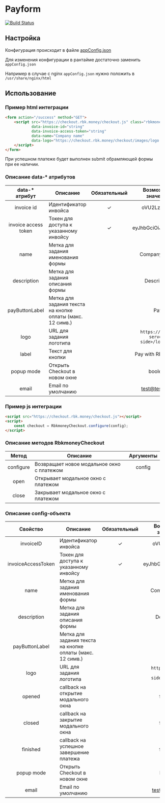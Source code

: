 # Payform
[![Build Status](http://ci.rbkmoney.com/buildStatus/icon?job=rbkmoney_private/payform/master)](http://ci.rbkmoney.com/job/rbkmoney_private/job/payform/job/master)

## Настройка
Конфигурация происходит в файле [appConfig.json](/src/appConfig.json)

Для изменения конфигурации в рантайме достаточно заменить `appConfig.json`

Например в случае с nginx `appConfig.json` нужно положить в `/usr/share/nginx/html`

## Использование
### Пример html интеграции
```html
<form action="/success" method="GET">
    <script src="https://checkout.rbk.money/checkout.js" class="rbkmoney-checkout"
            data-invoice-id="string"
            data-invoice-access-token="string"
            data-name="Company name"
            data-logo="https://checkout.rbk.money/checkout/images/logo.png">
    </script>
</form>
```

При успешном платеже будет выполнен submit обрамляющей формы при ее наличии.
### Описание data-* атрибутов
| data-* атрибут           | Описание                                                  | Обязательный | Возможные значения                    |
| :----------------------: | --------------------------------------------------------- | :-----------:| :------------------------------------:|
| invoice id               | Идентификатор инвойса                                     | ✓            | oVU2LzUCbQ                            |
| invoice access token     | Токен для доступа к указанному инвойсу                    | ✓            | eyJhbGciOiJSUzI1N...                  |
| name                     | Метка для задания именования формы                        |              | Company name                          |
| description              | Метка для задания описания формы                          |              | Description                           |
| payButtonLabel           | Метка для задания текста на кнопке оплаты (макс. 12 симв.)|              | Pay                                   |
| logo                     | URL для задания логотипа                                  |              | `https://<your-server-side>/logo.png` |
| label                    | Текст для кнопки                                          |              | Pay with RBKmoney                     |
| popup mode               | Открыть Checkout в новом окне                             |              | boolean                               |
| email                    | Email по умолчанию                                        |              | test@test.com                         |

### Пример js интеграции
```html
<script src="https://checkout.rbk.money/checkout.js"></script>
<script>
    const checkout = RbkmoneyCheckout.configure(config);
</script>
```
### Описание методов RbkmoneyCheckout
| Метод                    | Описание                                              | Аргументы                 |
| :----------------------: | ----------------------------------------------------- | :------------------------:|
| configure                | Возвращает новое модальное окно с платежом            | config                    |
| open                     | Открывает модальное окно с платежом                   |                           |
| close                    | Закрывает модальное окно с платежом                   |                           |

### Описание config-объекта
| Свойство                 | Описание                                                  | Обязательный | Возможные значения                    |
| :----------------------: | --------------------------------------------------------- | :-----------:| :------------------------------------:|
| invoiceID                | Идентификатор инвойса                                     | ✓            | oVU2LzUCbQ                            |
| invoiceAccessToken       | Токен для доступа к указанному инвойсу                    | ✓            | eyJhbGciOiJSUzI1N...                  |
| name                     | Метка для задания именования формы                        |              | Company name                          |
| description              | Метка для задания описания формы                          |              | Description                           |
| payButtonLabel           | Метка для задания текста на кнопке оплаты (макс. 12 симв.)|              | Pay                                   |
| logo                     | URL для задания логотипа                                  |              | `https://<your-server-side>/logo.png` |
| opened                   | callback на открытие модального окна                      |              | function                              |
| closed                   | callback на закрытие модального окна                      |              | function                              |
| finished                 | callback на успешное завершение платежа                   |              | function                              |
| popup mode               | Открыть Checkout в новом окне                             |              | boolean                               |
| email                    | Email по умолчанию                                        |              | test@test.com                         |
